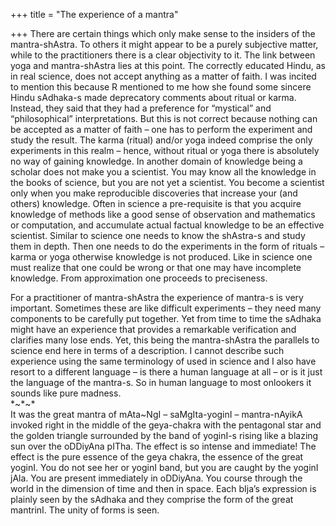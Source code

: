 +++
title = "The experience of a mantra"

+++
There are certain things which only make sense to the insiders of the
mantra-shAstra. To others it might appear to be a purely subjective
matter, while to the practitioners there is a clear objectivity to it.
The link between yoga and mantra-shAstra lies at this point. The
correctly educated Hindu, as in real science, does not accept anything
as a matter of faith. I was incited to mention this because R mentioned
to me how she found some sincere Hindu sAdhaka-s made deprecatory
comments about ritual or karma. Instead, they said that they had a
preference for “mystical” and “philosophical” interpretations. But this
is not correct because nothing can be accepted as a matter of faith –
one has to perform the experiment and study the result. The karma
(ritual) and/or yoga indeed comprise the only experiments in this realm
– hence, without ritual or yoga there is absolutely no way of gaining
knowledge. In another domain of knowledge being a scholar does not make
you a scientist. You may know all the knowledge in the books of science,
but you are not yet a scientist. You become a scientist only when you
make reproducible discoveries that increase your (and others) knowledge.
Often in science a pre-requisite is that you acquire knowledge of
methods like a good sense of observation and mathematics or computation,
and accumulate actual factual knowledge to be an effective scientist.
Similar to science one needs to know the shAstra-s and study them in
depth. Then one needs to do the experiments in the form of rituals
–karma or yoga otherwise knowledge is not produced. Like in science
one must realize that one could be wrong or that one may have incomplete
knowledge. From approximation one proceeds to preciseness.

For a practitioner of mantra-shAstra the experience of mantra-s is very
important. Sometimes these are like difficult experiments – they need
many components to be carefully put together. Yet from time to time the
sAdhaka might have an experience that provides a remarkable verification
and clarifies many lose ends. Yet, this being the mantra-shAstra the
parallels to science end here in terms of a description. I cannot
describe such experience using the same terminology of used in science
and I also have resort to a different language – is there a human
language at all – or is it just the language of the mantra-s. So in
human language to most onlookers it sounds like pure madness.  
\*\~\*\~\*  
It was the great mantra of mAta\~NgI – saMgIta-yoginI – mantra-nAyikA
invoked right in the middle of the geya-chakra with the pentagonal star
and the golden triangle surrounded by the band of yoginI-s rising like a
blazing sun over the oDDiyAna pITha. The effect is so intense and
immediate\! The effect is the pure essence of the geya chakra, the
essence of the great yoginI. You do not see her or yoginI band, but you
are caught by the yoginI jAla. You are present immediately in oDDiyAna.
You course through the world in the dimension of time and then in space.
Each bIja’s expression is plainly seen by the sAdhaka and they comprise
the form of the great mantrinI. The unity of forms is seen.
